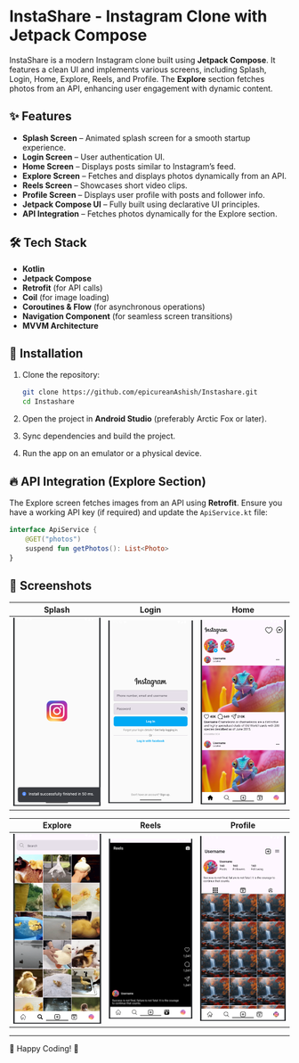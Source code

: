 # InstaShare - Instagram Clone with Jetpack Compose

InstaShare is a modern Instagram clone built using **Jetpack Compose**. It features a clean UI and implements various screens, including Splash, Login, Home, Explore, Reels, and Profile. The **Explore** section fetches photos from an API, enhancing user engagement with dynamic content.

## ✨ Features

- **Splash Screen** – Animated splash screen for a smooth startup experience.
- **Login Screen** – User authentication UI.
- **Home Screen** – Displays posts similar to Instagram’s feed.
- **Explore Screen** – Fetches and displays photos dynamically from an API.
- **Reels Screen** – Showcases short video clips.
- **Profile Screen** – Displays user profile with posts and follower info.
- **Jetpack Compose UI** – Fully built using declarative UI principles.
- **API Integration** – Fetches photos dynamically for the Explore section.

## 🛠 Tech Stack

- **Kotlin**
- **Jetpack Compose**
- **Retrofit** (for API calls)
- **Coil** (for image loading)
- **Coroutines & Flow** (for asynchronous operations)
- **Navigation Component** (for seamless screen transitions)
- **MVVM Architecture**

## 🚀 Installation

1. Clone the repository:
   ```sh
   git clone https://github.com/epicureanAshish/Instashare.git
   cd Instashare
   ```

2. Open the project in **Android Studio** (preferably Arctic Fox or later).

3. Sync dependencies and build the project.

4. Run the app on an emulator or a physical device.

## 🔥 API Integration (Explore Section)

The Explore screen fetches images from an API using **Retrofit**. Ensure you have a working API key (if required) and update the `ApiService.kt` file:

```kotlin
interface ApiService {
    @GET("photos")
    suspend fun getPhotos(): List<Photo>
}
```

## 📸 Screenshots

| Splash | Login | Home |
|--------|-------|------|
| ![Splash](splash.png) | ![Login](login.png) | ![Home](home.png) |

| Explore | Reels | Profile |
|---------|-------|---------|
| ![Explore](explore.png) | ![Reels](reels.png) | ![Profile](profile.png) |


---

🚀 Happy Coding! 🎨


